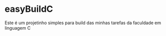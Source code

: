 # easyBuildC
Este é um projetinho simples para build das minhas tarefas da faculdade em linguagem C
